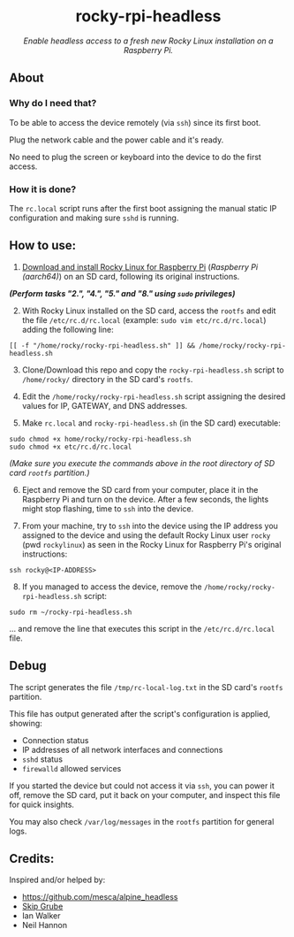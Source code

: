 <h1 align="center">rocky-rpi-headless</h1>

*<p align="center">Enable headless access to a fresh new Rocky Linux installation on a Raspberry Pi.</p>*

## About

### Why do I need that?

To be able to access the device remotely (via `ssh`) since its first boot.

Plug the network cable and the power cable and it's ready.

No need to plug the screen or keyboard into the device to do the first access.

### How it is done? 

The `rc.local` script runs after the first boot assigning the manual static IP configuration and making sure `sshd` is running.

## How to use:

1. [Download and install Rocky Linux for Raspberry Pi](https://rockylinux.org/alternative-images) (_Raspberry Pi (aarch64)_) on an SD card, following its original instructions.

***(Perform tasks "2.", "4.", "5." and "8."  using `sudo` privileges)***

2. With Rocky Linux installed on the SD card, access the `rootfs` and edit the file `/etc/rc.d/rc.local` (example: `sudo vim etc/rc.d/rc.local`) adding the following line:

```
[[ -f "/home/rocky/rocky-rpi-headless.sh" ]] && /home/rocky/rocky-rpi-headless.sh
```

3. Clone/Download this repo and copy the `rocky-rpi-headless.sh` script to `/home/rocky/` directory in the SD card's `rootfs`.

4. Edit the `/home/rocky/rocky-rpi-headless.sh` script assigning the desired values for IP, GATEWAY, and DNS addresses. 

5. Make `rc.local` and `rocky-rpi-headless.sh` (in the SD card) executable:
```
sudo chmod +x home/rocky/rocky-rpi-headless.sh
sudo chmod +x etc/rc.d/rc.local
```
_(Make sure you execute the commands above in the root directory of SD card `rootfs` partition.)_

6. Eject and remove the SD card from your computer, place it in the Raspberry Pi and turn on the device. After a few seconds, the lights might stop flashing, time to `ssh` into the device.

7. From your machine, try to `ssh` into the device using the IP address you assigned to the device and using the default Rocky Linux user `rocky` (pwd `rockylinux`) as seen in the Rocky Linux for Raspberry Pi's original instructions:

`ssh rocky@<IP-ADDRESS>`

8. If you managed to access the device, remove the `/home/rocky/rocky-rpi-headless.sh` script:

```
sudo rm ~/rocky-rpi-headless.sh
```
... and remove the line that executes this script in the `/etc/rc.d/rc.local` file.

## Debug

The script generates the file `/tmp/rc-local-log.txt` in the SD card's `rootfs` partition.

This file has output generated after the script's configuration is applied, showing:

- Connection status
- IP addresses of all network interfaces and connections
- `sshd` status
- `firewalld` allowed services

If you started the device but could not access it via `ssh`, you can power it off, remove the SD card, put it back on your computer, and inspect this file for quick insights.

You may also check `/var/log/messages` in the `rootfs` partition for general logs.

## Credits:

Inspired and/or helped by:

- https://github.com/mesca/alpine_headless
- [Skip Grube](https://git.rockylinux.org/skip)
- Ian Walker
- Neil Hannon
